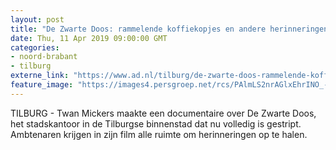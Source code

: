 ```yaml
---
layout: post
title: "De Zwarte Doos: rammelende koffiekopjes en andere herinneringen. Film over stadskantoor Tilburg"
date: Thu, 11 Apr 2019 09:00:00 GMT
categories: 
- noord-brabant 
- tilburg 
externe_link: "https://www.ad.nl/tilburg/de-zwarte-doos-rammelende-koffiekopjes-en-andere-herinneringen-film-over-stadskantoor-tilburg~a4bb4bc3/"
feature_image: "https://images4.persgroep.net/rcs/PAlmLS2nrAGlxEhrINO_-vLt6Ok/diocontent/145224920/_fitwidth/400/?appId=21791a8992982cd8da851550a453bd7f&quality=0.7"
---
```


TILBURG - Twan Mickers maakte een documentaire over De Zwarte Doos, het stadskantoor in de Tilburgse binnenstad dat nu volledig is gestript. Ambtenaren krijgen in zijn film alle ruimte om herinneringen op te halen.
